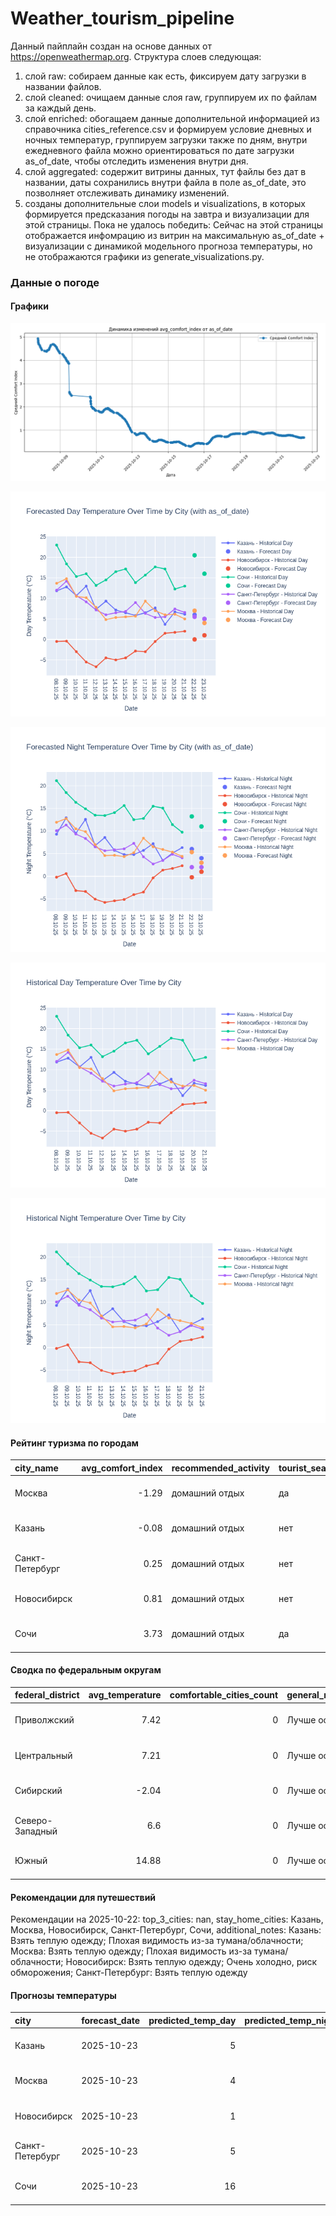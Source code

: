 # Weather_tourism_pipeline
Данный пайплайн создан на основе данных от https://openweathermap.org.
Структура слоев следующая:
  1) слой raw: 
  собираем данные как есть, фиксируем дату загрузки в названии файлов.
  2) слой cleaned:
  очищаем данные слоя raw, группируем их по файлам за каждый день.
  3) слой enriched:
  обогащаем данные дополнительной информацией из справочника cities_reference.csv и формируем условие дневных и ночных температур,
  группируем загрузки также по дням, внутри ежедневного файла можно ориентироваться по дате загрузки as_of_date, чтобы отследить изменения внутри дня.
  4) слой aggregated:
   содержит витрины данных, тут файлы без дат в названии, даты сохранились внутри файла в поле as_of_date, это позволняет отслеживать динамику изменений.
  6) созданы дополнительные слои models и visualizations, в которых формируется предсказания погоды на завтра и визуализации для этой страницы.
  Пока не удалось победить: Сейчас на этой страницы отображается инфомрацию из витрин на максимальную as_of_date + визуализации с динамикой модельного прогноза температуры, 
  но не отображаются графики из generate_visualizations.py.
<!-- WEATHER DATA START -->
### Данные о погоде

#### Графики
![Comfort Index Trend](data/visualizations/comfort_index_trend.png)

![Forecasted Day Temperature](data/visualizations/forecasted_day_temperature.png)

![Forecasted Night Temperature](data/visualizations/forecasted_night_temperature.png)

![Historical Day Temperature](data/visualizations/historical_day_temperature.png)

![Historical Night Temperature](data/visualizations/historical_night_temperature.png)

#### Рейтинг туризма по городам
| city_name       |   avg_comfort_index | recommended_activity   | tourist_season_match   | tourism_season   | tour_recommendation       | as_of_date          |
|:----------------|--------------------:|:-----------------------|:-----------------------|:-----------------|:--------------------------|:--------------------|
| Москва          |               -1.29 | домашний отдых         | да                     | Круглогодично    | домашний отдых в сезон    | 2025-10-22 12:51:00 |
| Казань          |               -0.08 | домашний отдых         | нет                    | Май-Сентябрь     | домашний отдых вне сезона | 2025-10-22 12:51:00 |
| Санкт-Петербург |                0.25 | домашний отдых         | нет                    | Май-Сентябрь     | домашний отдых вне сезона | 2025-10-22 12:51:00 |
| Новосибирск     |                0.81 | домашний отдых         | нет                    | Июнь-Август      | домашний отдых вне сезона | 2025-10-22 12:51:00 |
| Сочи            |                3.73 | домашний отдых         | да                     | Май-Октябрь      | домашний отдых в сезон    | 2025-10-22 12:51:00 |

#### Сводка по федеральным округам
| federal_district   |   avg_temperature |   comfortable_cities_count | general_recommendation   | as_of_date          |
|:-------------------|------------------:|---------------------------:|:-------------------------|:--------------------|
| Приволжский        |              7.42 |                          0 | Лучше остаться дома      | 2025-10-22 12:51:00 |
| Центральный        |              7.21 |                          0 | Лучше остаться дома      | 2025-10-22 12:51:00 |
| Сибирский          |             -2.04 |                          0 | Лучше остаться дома      | 2025-10-22 12:51:00 |
| Северо-Западный    |              6.6  |                          0 | Лучше остаться дома      | 2025-10-22 12:51:00 |
| Южный              |             14.88 |                          0 | Лучше остаться дома      | 2025-10-22 12:51:00 |

#### Рекомендации для путешествий
Рекомендации на 2025-10-22: top_3_cities: nan, stay_home_cities: Казань, Москва, Новосибирск, Санкт-Петербург, Сочи, additional_notes: Казань: Взять теплую одежду; Плохая видимость из-за тумана/облачности; Москва: Взять теплую одежду; Плохая видимость из-за тумана/облачности; Новосибирск: Взять теплую одежду; Очень холодно, риск обморожения; Санкт-Петербург: Взять теплую одежду

#### Прогнозы температуры
| city            | forecast_date   |   predicted_temp_day |   predicted_temp_night | model_type       | as_of_date          |
|:----------------|:----------------|---------------------:|-----------------------:|:-----------------|:--------------------|
| Казань          | 2025-10-23      |                    5 |                      4 | LinearRegression | 2025-10-22 12:51:53 |
| Москва          | 2025-10-23      |                    4 |                      3 | LinearRegression | 2025-10-22 12:51:53 |
| Новосибирск     | 2025-10-23      |                    1 |                      1 | LinearRegression | 2025-10-22 12:51:53 |
| Санкт-Петербург | 2025-10-23      |                    5 |                      2 | LinearRegression | 2025-10-22 12:51:53 |
| Сочи            | 2025-10-23      |                   16 |                     11 | LinearRegression | 2025-10-22 12:51:53 |


<!-- WEATHER DATA END -->
